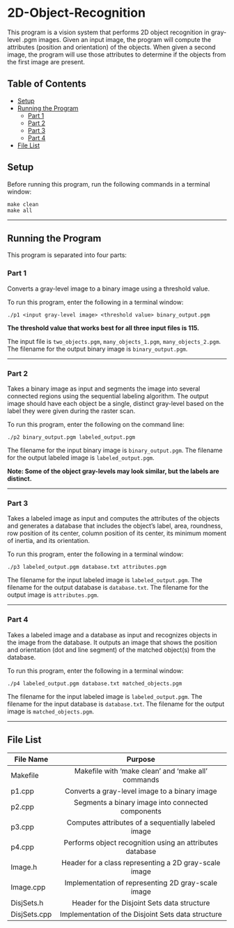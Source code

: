 # 2D-Object-Recognition

This program is a vision system that performs 2D object recognition in gray-level .pgm images. Given an input image, the program will compute the attributes (position and orientation) of the objects. When given a second image, the program will use those attributes to determine if the objects from the first image are present.

## Table of Contents
 - [Setup](#setup)
 - [Running the Program](#running-the-program)
   - [Part 1](#part-1)
   - [Part 2](#part-2) 
   - [Part 3](#part-3)
   - [Part 4](#part-4)
 - [File List](#file-list)
   
## Setup

Before running this program, run the following commands in a terminal window:

  ```none
  make clean
  make all
  ```
  
*************************************************************************			    

## Running the Program

This program is separated into four parts:

### Part 1

Converts a gray-level image to a binary image using a threshold value.

To run this program, enter the following in a terminal window:

```./p1 <input gray-level image> <threshold value> binary_output.pgm```

**The threshold value that works best for all three input files is 115.**

The input file is ```two_objects.pgm```, ```many_objects_1.pgm```, ```many_objects_2.pgm```. 
The filename for the output binary image is ```binary_output.pgm```. 

*************************************************************************

### Part 2

Takes a binary image as input and segments the image into several connected regions using the sequential labeling algorithm. The output image should have each object be a single, distinct gray-level based on the label they were given during the raster scan. 

To run this program, enter the following on the command line:

```./p2 binary_output.pgm labeled_output.pgm```


The filename for the input binary image is ```binary_output.pgm```. 
The filename for the output labeled image is ```labeled_output.pgm```. 

**Note: Some of the object gray-levels may look similar, but the labels 
are distinct.**

*************************************************************************

### Part 3

Takes a labeled image as input and computes the attributes of the objects and generates a database that includes the object’s label, area, roundness, row position of its center, column position of its center, its minimum moment of inertia, and its orientation.

To run this program, enter the following in a terminal window:

```./p3 labeled_output.pgm database.txt attributes.pgm```

The filename for the input labeled image is ```labeled_output.pgm```. 
The filename for the output database is ```database.txt```. 
The filename for the output image is ```attributes.pgm```. 

*************************************************************************

### Part 4

Takes a labeled image and a database as input and recognizes objects in the image from the database. It outputs an image that shows the position and orientation (dot and line segment) of the matched object(s) from the database.

To run this program, enter the following in a terminal window:

```./p4 labeled_output.pgm database.txt matched_objects.pgm```

The filename for the input labeled image is ```labeled_output.pgm```. 
The filename for the input database is ```database.txt```. 
The filename for the output image is ```matched_objects.pgm```. 

*************************************************************************

## File List

| File Name          | Purpose               |
| ------------------- |:---------------------:|
| Makefile     | Makefile with ‘make clean’ and ‘make all’ commands |
| p1.cpp    | Converts a gray-level image to a binary image       |
| p2.cpp       | Segments a binary image into connected components          |
| p3.cpp       | Computes attributes of a sequentially labeled image          |
| p4.cpp       | Performs object recognition using an attributes database          |
| Image.h       | Header for a class representing a 2D gray-scale image          |
| Image.cpp       | Implementation of representing 2D gray-scale image          |
| DisjSets.h       | Header for the Disjoint Sets data structure          |
| DisjSets.cpp       | Implementation of the Disjoint Sets data structure          |

